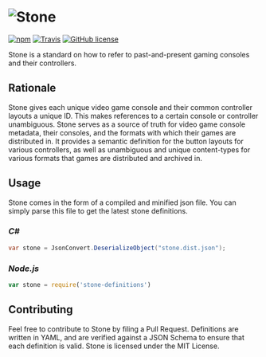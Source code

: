![Stone](https://stone.snowflakepowe.red/static/media/fulllogo.5429c7b6.svg)
=====

[![npm](https://img.shields.io/npm/v/stone-definitions.svg)](https://www.npmjs.com/package/stone-definitions) [![Travis](https://img.shields.io/travis/SnowflakePowered/stone.svg)](https://travis-ci.org/SnowflakePowered/stone) [![GitHub license](https://img.shields.io/github/license/SnowflakePowered/stone.svg?maxAge=2592000)]()


Stone is a standard on how to refer to past-and-present gaming consoles and their controllers.

Rationale
---------
Stone gives each unique video game console and their common controller layouts a unique ID. This makes references to a certain console or controller unambiguous. Stone serves as a source of truth for video game console metadata, their consoles, and the formats with which their games are distributed in. It provides a semantic definition for the button layouts for various controllers, as well as unambiguous and unique content-types for various formats that games are distributed and archived in.

Usage
-----

Stone comes in the form of a compiled and minified json file. You can simply parse this file to get the latest stone definitions.

### *C#*

```c#
var stone = JsonConvert.DeserializeObject("stone.dist.json");
```

### *Node.js*

```js
var stone = require('stone-definitions')
```

Contributing
------------

Feel free to contribute to Stone by filing a Pull Request. Definitions are written in YAML, and are verified against a JSON Schema to ensure that each definition is valid. Stone is licensed under the MIT License.
